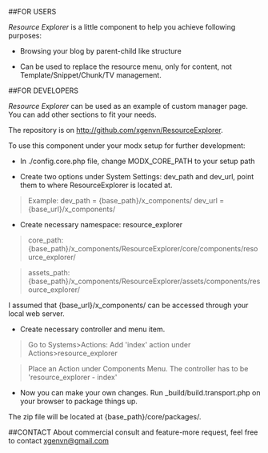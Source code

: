 ##FOR USERS

*Resource Explorer* is a little component to help you achieve following purposes:

- Browsing your blog by parent-child like structure

- Can be used to replace the resource menu, only for content, not Template/Snippet/Chunk/TV management.


##FOR DEVELOPERS

*Resource Explorer* can be used as an example of custom manager page. You can add other sections to fit your needs.

The repository is on http://github.com/xgenvn/ResourceExplorer.

To use this component under your modx setup for further development:

- In ./config.core.php file, change MODX_CORE_PATH to your setup path

- Create two options under System Settings: dev_path and dev_url, point them to where ResourceExplorer is located at.

> Example: dev_path = {base_path}/x_components/
             dev_url  = {base_url}/x_components/

- Create necessary namespace: resource_explorer

> core_path: {base_path}/x_components/ResourceExplorer/core/components/resource_explorer/

> assets_path: {base_path}/x_components/ResourceExplorer/assets/components/resource_explorer/

I assumed that {base_url}/x_components/ can be accessed through your local web server.

- Create necessary controller and menu item.

> Go to Systems>Actions: Add 'index' action under Actions>resource_explorer

> Place an Action under Components Menu. The controller has to be 'resource_explorer - index'

- Now you can make your own changes. Run _build/build.transport.php on your browser to package things up.

The zip file will be located at {base_path}/core/packages/.

##CONTACT
About commercial consult and feature-more request, feel free to contact xgenvn@gmail.com